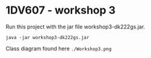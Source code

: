 # 1DV607 - workshop 3
Run this project with the jar file workshop3-dk222gs.jar.

``java -jar workshop3-dk222gs.jar``

Class diagram found here `./Workshop3.png`
